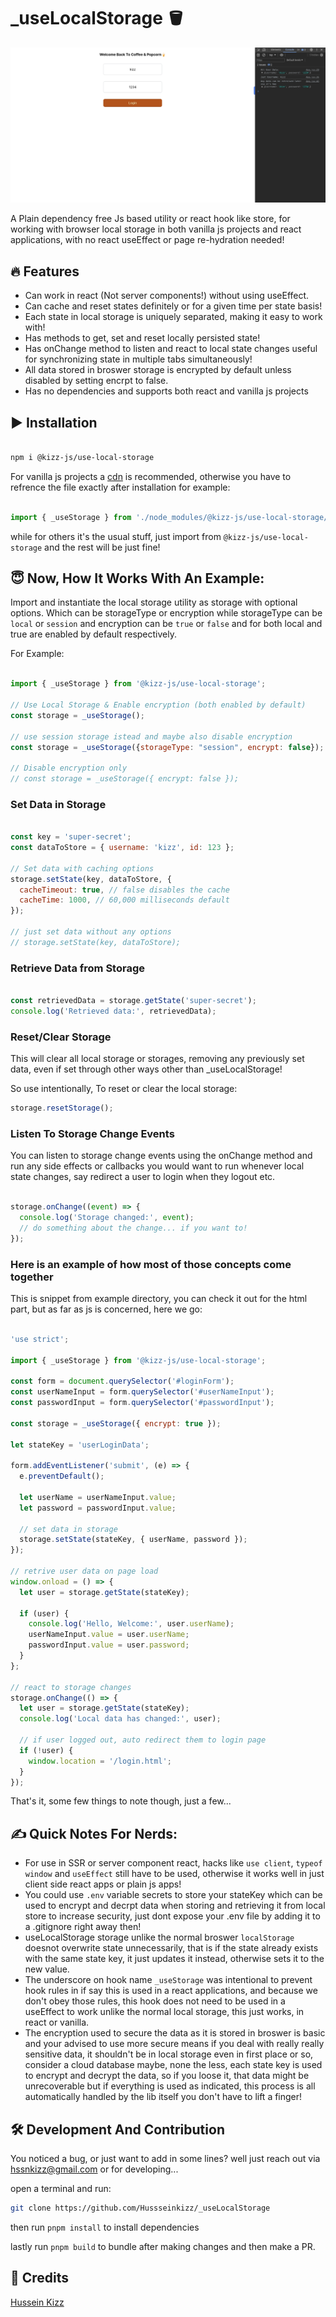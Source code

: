 # _useLocalStorage 🪣

![Demo Screenshot](./assets/_uselocalStorage-demo-2.png)

A Plain dependency free Js based utility or react hook like store, for working with browser local storage in both vanilla js projects and react applications, with no react useEffect or page re-hydration needed!

## 🔥 Features

- Can work in react (Not server components!) without using useEffect.
- Can cache and reset states definitely or for a given time per state basis!
- Each state in local storage is uniquely separated, making it easy to work with!
- Has methods to get, set and reset locally persisted state!
- Has onChange method to listen and react to local state changes useful for synchronizing state in multiple tabs simultaneously!
- All data stored in broswer storage is encrypted by default unless disabled by setting encrpt to false.
- Has no dependencies and supports both react and vanilla js projects

## ▶️ Installation

``` bash

npm i @kizz-js/use-local-storage

```

For vanilla js projects a [cdn](https://cdn.jsdelivr.net/npm/@kizz-js/use-local-storage@1.0.1/dist/useLocalStorage.js) is recommended, otherwise you have to refrence the file exactly after installation for example:

```js

import { _useStorage } from './node_modules/@kizz-js/use-local-storage/dist/useLocalStorage.js';

```

while for others it's the usual stuff, just import from `@kizz-js/use-local-storage` and the rest will be just fine!

## 😇 Now, How It Works With An Example:

Import and instantiate the local storage utility as storage with optional options. Which can be storageType or encryption while storageType can be `local` or `session` and encryption can be `true` or `false` and for both local and true are enabled by default respectively.

For Example:

```javascript

import { _useStorage } from '@kizz-js/use-local-storage';

// Use Local Storage & Enable encryption (both enabled by default)
const storage = _useStorage();

// use session storage istead and maybe also disable encryption
const storage = _useStorage({storageType: "session", encrypt: false});

// Disable encryption only
// const storage = _useStorage({ encrypt: false });
```

### Set Data in Storage

``` javascript

const key = 'super-secret';
const dataToStore = { username: 'kizz', id: 123 };

// Set data with caching options
storage.setState(key, dataToStore, {
  cacheTimeout: true, // false disables the cache
  cacheTime: 1000, // 60,000 milliseconds default
});

// just set data without any options
// storage.setState(key, dataToStore);

```

### Retrieve Data from Storage

``` javascript

const retrievedData = storage.getState('super-secret');
console.log('Retrieved data:', retrievedData);

```

### Reset/Clear Storage

This will clear all local storage or storages, removing any previously set data, even if set through other ways other than _useLocalStorage!

So use intentionally, To reset or clear the local storage:

``` javascript
storage.resetStorage();
```

### Listen To Storage Change Events

You can listen to storage change events using the onChange method and run any side effects or callbacks you would want to run whenever local state changes, say redirect a user to login when they logout etc.

``` javascript

storage.onChange((event) => {
  console.log('Storage changed:', event);
  // do something about the change... if you want to!
});

```

### Here is an example of how most of those concepts come together

This is snippet from example directory, you can check it out for the html part, but as far as js is concerned, here we go:

``` js

'use strict';

import { _useStorage } from '@kizz-js/use-local-storage';

const form = document.querySelector('#loginForm');
const userNameInput = form.querySelector('#userNameInput');
const passwordInput = form.querySelector('#passwordInput');

const storage = _useStorage({ encrypt: true });

let stateKey = 'userLoginData';

form.addEventListener('submit', (e) => {
  e.preventDefault();

  let userName = userNameInput.value;
  let password = passwordInput.value;

  // set data in storage
  storage.setState(stateKey, { userName, password });
});

// retrive user data on page load
window.onload = () => {
  let user = storage.getState(stateKey);

  if (user) {
    console.log('Hello, Welcome:', user.userName);
    userNameInput.value = user.userName;
    passwordInput.value = user.password;
  }
};

// react to storage changes
storage.onChange(() => {
  let user = storage.getState(stateKey);
  console.log('Local data has changed:', user);

  // if user logged out, auto redirect them to login page
  if (!user) {
    window.location = '/login.html';
  }
});

```

That's it, some few things to note though, just a few...

## ✍️ Quick Notes For Nerds:

- For use in SSR or server component react, hacks like `use client`, `typeof window` and `useEffect` still have to be used, otherwise it works well in just client side react apps or plain js apps!
- You could use `.env` variable secrets to store your stateKey which can be used to encrypt and decrpt data when storing and retrieving it from local store to increase security, just dont expose your .env file by adding it to a .gitignore right away then!
- useLocalStorage storage unlike the normal broswer `localStorage` doesnot overwrite state unnecessarily, that is if the state already exists with the same state key, it just updates it instead, otherwise sets it to the new value.
- The underscore on hook name `_useStorage` was intentional to prevent hook rules in if say this is used in a react applications, and because we don't obey those rules, this hook does not need to be used in a useEffect to work unlike the normal local storage, this just works, in react or vanilla.
- The encryption used to secure the data as it is stored in broswer is basic and your advised to use more secure means if you deal with really really sensitive data, it shouldn't be in local storage even in first place or so, consider a cloud database maybe, none the less, each state key is used to encrypt and decrypt the data, so if you loose it, that data might be unrecoverable but if everything is used as indicated, this process is all automatically handled by the lib itself you don't have to lift a finger!


## 🛠️ Development And Contribution

You noticed a bug, or just want to add in some lines? well just reach out via [hssnkizz@gmail.com](hssnkizz@gmail.com) or for developing...

open a terminal and run:

``` bash
git clone https://github.com/Hussseinkizz/_useLocalStorage
```

then run `pnpm install` to install dependencies

lastly run `pnpm build` to bundle after making changes and then make a PR.

## 👏 Credits

 [Hussein Kizz](hssnkizz@gmail.com)

<!-- ## ▶️ Resources:

 Vite React Tailwind Project Used For Demo Bootstrapped Using: [Vite Tailwind React Starter](https://github.com/Hussseinkizz/vite-tailwind-react-starter) -->
